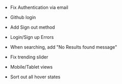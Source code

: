 - Fix Authentication via email
- Github login
- Add Sign out method
- Login/Sign up Errors

- When searching, add "No Results found message"
- Fix trending slider
- Mobile/Tablet views
- Sort out all hover states
